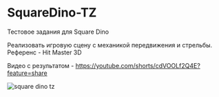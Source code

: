 # SquareDino-TZ
Тестовое задания для Square Dino

Реализовать игровую сцену с механикой передвижения и стрельбы. Референс - Hit Master 3D

Видео с результатом - https://youtube.com/shorts/cdVOOLf2Q4E?feature=share

![square dino tz](https://user-images.githubusercontent.com/57311180/180452996-8962dc29-167a-409c-b660-5cb5ed6051b6.gif)
